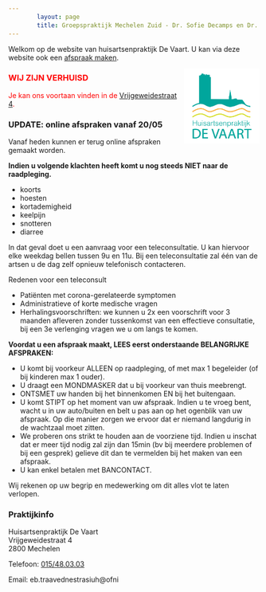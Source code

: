 ```yaml
---
        layout: page
        title: Groepspraktijk Mechelen Zuid - Dr. Sofie Decamps en Dr. Sofie Van Tongelen
---
```


Welkom op de website van huisartsenpraktijk De Vaart. U kan via deze website ook een <a href="http://www.introlution.be/clientwebsites/doctorwebsite_2/logincustom.aspx?domain=huisartsendevaart.be" target="_blank">afspraak maken</a>. 

<img src="/images/Logo_RGB.png" width="30%" align="right"/>

<h3 style="color:red"> WIJ ZIJN VERHUISD</h3>
<p style="color:red">
Je kan ons voortaan vinden in de <a href="locatie.html">Vrijgeweidestraat 4</a>.
</p>



### UPDATE: online afspraken vanaf 20/05

Vanaf heden kunnen er terug online afspraken gemaakt worden. 

**Indien u volgende klachten heeft komt u nog steeds NIET naar de raadpleging.**

* koorts
* hoesten
* kortademigheid
* keelpijn
* snotteren
* diarree

In dat geval doet u een aanvraag voor een teleconsultatie. U kan hiervoor elke weekdag bellen tussen 9u en 11u. Bij een teleconsultatie zal één van de artsen u de dag zelf opnieuw telefonisch contacteren.

Redenen voor een teleconsult

* Patiënten met corona-gerelateerde symptomen
* Administratieve of korte medische vragen
* Herhalingsvoorschriften: we kunnen u 2x een voorschrift voor 3 maanden afleveren zonder tussenkomst van een effectieve consultatie, bij een 3e verlenging vragen we u om langs te komen.

**Voordat u een afspraak maakt, LEES eerst onderstaande BELANGRIJKE AFSPRAKEN:**

- U komt bij voorkeur ALLEEN op raadpleging, of met max 1 begeleider (of bij kinderen max 1 ouder).
- U draagt een MONDMASKER dat u bij voorkeur van thuis meebrengt.
- ONTSMET uw handen bij het binnenkomen EN bij het buitengaan.
- U komt STIPT op het moment van uw afspraak. Indien u te vroeg bent, wacht u in uw auto/buiten en belt u pas aan op het ogenblik van uw afspraak. Op die manier zorgen we ervoor dat er niemand langdurig in de wachtzaal moet zitten.
- We proberen ons strikt te houden aan de voorziene tijd. Indien u inschat dat er meer tijd nodig zal zijn dan 15min (bv bij meerdere problemen of bij een gesprek) gelieve dit dan te vermelden bij het maken van een afspraak.
- U kan enkel betalen met BANCONTACT.

Wij rekenen op uw begrip en medewerking om dit alles vlot te laten verlopen.

### Praktijkinfo

<p>
Huisartsenpraktijk De Vaart<br>
Vrijgeweidestraat 4<br>
2800 Mechelen<br>
</p>
<p>
Telefoon: <a href="tel:015/48.03.03">015/48.03.03</a>
</p>

<p>
Email: <span class="doeeensraar">eb.traavednestrasiuh@ofni</span>
</p>
